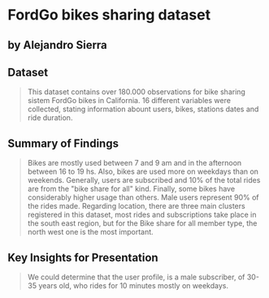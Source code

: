 # FordGo bikes sharing dataset
## by Alejandro Sierra


## Dataset

> This dataset contains over 180.000 observations for bike sharing sistem FordGo bikes in California. 16 different variables were collected, stating information abount users, bikes, stations dates and ride duration.


## Summary of Findings

> Bikes are mostly used between 7 and 9 am and in the afternoon between 16 to 19 hs. Also, bikes are used more on weekdays than on weekends.
Generally, users are subscribed and 10% of the total rides are from the "bike share for all" kind.
Finally, some bikes have considerably higher usage than others.
Male users represent 90% of the rides made.
Regarding location, there are three main clusters registered in this dataset, most rides and subscriptions take place in the south east region, but for the Bike share for all member type, the north west one is the most important.


## Key Insights for Presentation

> We could determine that the user profile, is a male subscriber, of 30-35 years old, who rides for 10 minutes mostly on weekdays.